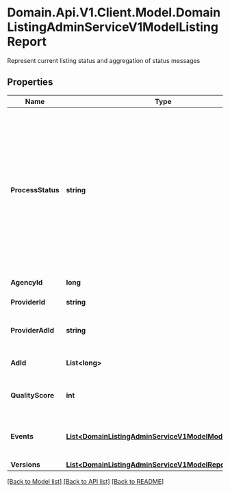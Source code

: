 # Domain.Api.V1.Client.Model.DomainListingAdminServiceV1ModelListingReport
Represent current listing status and aggregation of status messages
## Properties

Name | Type | Description | Notes
------------ | ------------- | ------------- | -------------
**ProcessStatus** | **string** | Status of listing been processed  * Queued - We received request  * Processing - Request been processed  * Processed - Successful processed request  * Failed - Processing failed  * Error - Individual errors encountered | [optional] 
**AgencyId** | **long** | AgencyId from Domain | [optional] 
**ProviderId** | **string** | ProviderId for the agency | [optional] 
**ProviderAdId** | **string** | Listing identifier provided by CRM | [optional] 
**AdId** | **List&lt;long&gt;** | Advertisement Id from domain | [optional] 
**QualityScore** | **int** | Quality score of the listing, based on data completeness | [optional] 
**Events** | [**List&lt;DomainListingAdminServiceV1ModelModelEvent&gt;**](DomainListingAdminServiceV1ModelModelEvent.md) | All Events associated with this processing request | [optional] 
**Versions** | [**List&lt;DomainListingAdminServiceV1ModelReportVersion&gt;**](DomainListingAdminServiceV1ModelReportVersion.md) | version list | [optional] 

[[Back to Model list]](../README.md#documentation-for-models) [[Back to API list]](../README.md#documentation-for-api-endpoints) [[Back to README]](../README.md)

